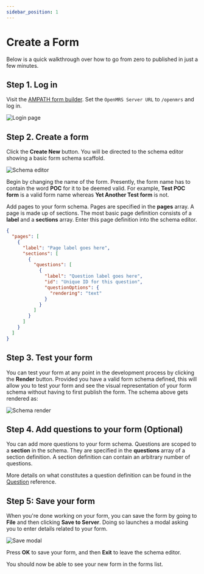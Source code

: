 ```yaml
---
sidebar_position: 1
---
```


# Create a Form

Below is a quick walkthrough over how to go from zero to published in just a few minutes.

## Step 1. Log in

Visit the [AMPATH form builder](https://openmrs-spa.org/formbuilder/#/login). Set the `OpenMRS Server URL` to `/openmrs` and log in.

![Login page](/img/login.png)

## Step 2. Create a form

Click the **Create New** button. You will be directed to the schema editor showing a basic form schema scaffold.

![Schema editor](/img/schema-editor.png)

Begin by changing the name of the form. Presently, the form name has to contain the word **POC** for it to be deemed valid. For example, **Test POC form** is a valid form name whereas **Yet Another Test form** is not.

Add pages to your form schema. Pages are specified in the **pages** array. A page is made up of sections. The most basic page definition consists of a **label** and a **sections** array. Enter this page definition into the schema editor.

```json
{
  "pages": [
    {
      "label": "Page label goes here",
      "sections": [
        {
          "questions": [
            {
              "label": "Question label goes here",
              "id": "Unique ID for this question",
              "questionOptions": {
                "rendering": "text"
              }
            }
          ]
        }
      ]
    }
  ]
}
```

## Step 3. Test your form

You can test your form at any point in the development process by clicking the **Render** button. Provided you have a valid form schema defined, this will allow you to test your form and see the visual representation of your form schema without having to first publish the form. The schema above gets rendered as:

![Schema render](/img/schema-render.png)

## Step 4. Add questions to your form (Optional)

You can add more questions to your form schema. Questions are scoped to a **section** in the schema. They are specified in the **questions** array of a section definition. A section definition can contain an arbitrary number of questions.

More details on what constitutes a question definition can be found in the [Question](/platform/concepts#question) reference.

## Step 5: Save your form

When you're done working on your form, you can save the form by going to **File** and then clicking **Save to Server**. Doing so launches a modal asking you to enter details related to your form.

![Save modal](/img/save-modal.png)

Press **OK** to save your form, and then **Exit** to leave the schema editor.

You should now be able to see your new form in the forms list.
